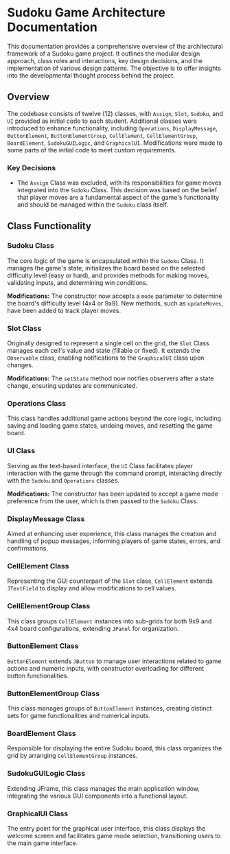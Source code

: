 # Sudoku Game Architecture Documentation

This documentation provides a comprehensive overview of the architectural framework of a Sudoku game project. It outlines the modular design approach, class roles and interactions, key design decisions, and the implementation of various design patterns. The objective is to offer insights into the developmental thought process behind the project.

## Overview

The codebase consists of twelve (12) classes, with `Assign`, `Slot`, `Sudoku`, and `UI` provided as initial code to each student. Additional classes were introduced to enhance functionality, including `Operations`, `DisplayMessage`, `ButtonElement`, `ButtonElementGroup`, `CellElement`, `CellElementGroup`, `BoardElement`, `SudokuGUILogic`, and `GraphicalUI`. Modifications were made to some parts of the initial code to meet custom requirements.

### Key Decisions

- The `Assign` Class was excluded, with its responsibilities for game moves integrated into the `Sudoku` Class. This decision was based on the belief that player moves are a fundamental aspect of the game's functionality and should be managed within the `Sudoku` class itself.

## Class Functionality

### Sudoku Class

The core logic of the game is encapsulated within the `Sudoku` Class. It manages the game's state, initializes the board based on the selected difficulty level (easy or hard), and provides methods for making moves, validating inputs, and determining win conditions.

**Modifications:** The constructor now accepts a `mode` parameter to determine the board's difficulty level (4x4 or 9x9). New methods, such as `updateMoves`, have been added to track player moves.

### Slot Class

Originally designed to represent a single cell on the grid, the `Slot` Class manages each cell's value and state (fillable or fixed). It extends the `Observable` class, enabling notifications to the `GraphicalUI` class upon changes.

**Modifications:** The `setState` method now notifies observers after a state change, ensuring updates are communicated.

### Operations Class

This class handles additional game actions beyond the core logic, including saving and loading game states, undoing moves, and resetting the game board.

### UI Class

Serving as the text-based interface, the `UI` Class facilitates player interaction with the game through the command prompt, interacting directly with the `Sudoku` and `Operations` classes.

**Modifications:** The constructor has been updated to accept a game mode preference from the user, which is then passed to the `Sudoku` Class.

### DisplayMessage Class

Aimed at enhancing user experience, this class manages the creation and handling of popup messages, informing players of game states, errors, and confirmations.

### CellElement Class

Representing the GUI counterpart of the `Slot` class, `CellElement` extends `JTextField` to display and allow modifications to cell values.

### CellElementGroup Class

This class groups `CellElement` instances into sub-grids for both 9x9 and 4x4 board configurations, extending `JPanel` for organization.

### ButtonElement Class

`ButtonElement` extends `JButton` to manage user interactions related to game actions and numeric inputs, with constructor overloading for different button functionalities.

### ButtonElementGroup Class

This class manages groups of `ButtonElement` instances, creating distinct sets for game functionalities and numerical inputs.

### BoardElement Class

Responsible for displaying the entire Sudoku board, this class organizes the grid by arranging `CellElementGroup` instances.

### SudokuGUILogic Class

Extending JFrame, this class manages the main application window, integrating the various GUI components into a functional layout.

### GraphicalUI Class

The entry point for the graphical user interface, this class displays the welcome screen and facilitates game mode selection, transitioning users to the main game interface.
